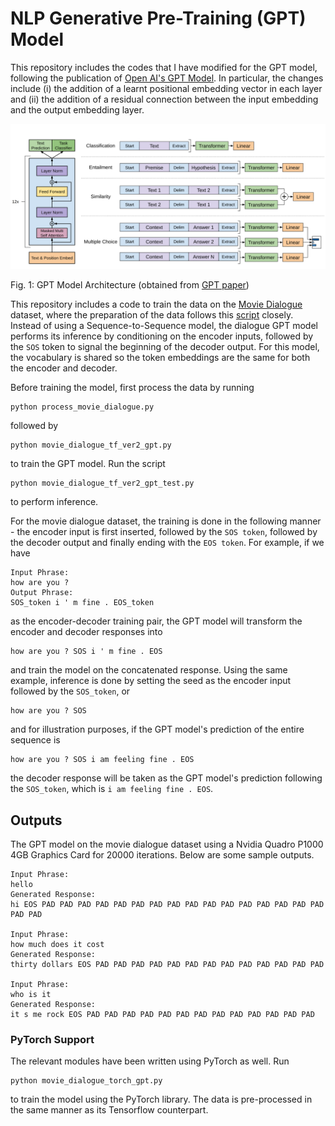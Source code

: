 # NLP Generative Pre-Training (GPT) Model
This repository includes the codes that I have modified for the GPT model, following the publication of [Open AI's GPT Model](https://openai.com/blog/better-language-models/). In particular, the changes include (i) the addition of a learnt positional embedding vector in each layer and (ii) the addition of a residual connection between the input embedding and the output embedding layer.

![GPT Model Architecture](GPT_network.png)

Fig. 1: GPT Model Architecture (obtained from [GPT paper](https://cdn.openai.com/research-covers/language-unsupervised/language_understanding_paper.pdf))

This repository includes a code to train the data on the [Movie Dialogue](https://www.cs.cornell.edu/~cristian/Cornell_Movie-Dialogs_Corpus.html) dataset, where the preparation of the data follows this [script](https://github.com/suriyadeepan/datasets/blob/master/seq2seq/cornell_movie_corpus/scripts/prepare_data.py) closely. Instead of using a Sequence-to-Sequence model, the dialogue GPT model performs its inference by conditioning on the encoder inputs, followed by the `SOS` token to signal the beginning of the decoder output. For this model, the vocabulary is shared so the token embeddings are the same for both the encoder and decoder.

Before training the model, first process the data by running
```
python process_movie_dialogue.py
```
followed by
```
python movie_dialogue_tf_ver2_gpt.py
```
to train the GPT model. Run the script
```
python movie_dialogue_tf_ver2_gpt_test.py
```
to perform inference.

For the movie dialogue dataset, the training is done in the following manner - the encoder input is first inserted, followed by the `SOS token`, followed by the decoder output and finally ending with the `EOS token`. For example, if we have
```
Input Phrase:
how are you ?
Output Phrase:
SOS_token i ' m fine . EOS_token
```
as the encoder-decoder training pair, the GPT model will transform the encoder and decoder responses into
```
how are you ? SOS i ' m fine . EOS
```
and train the model on the concatenated response. Using the same example, inference is done by setting the seed as the encoder input followed by the `SOS_token`, or
```
how are you ? SOS
```
and for illustration purposes, if the GPT model's prediction of the entire sequence is
```
how are you ? SOS i am feeling fine . EOS
```
the decoder response will be taken as the GPT model's prediction following the `SOS_token`, which is `i am feeling fine . EOS`.

## Outputs
The GPT model on the movie dialogue dataset using a Nvidia Quadro P1000 4GB Graphics Card for 20000 iterations. Below are some sample outputs.
```
Input Phrase:
hello
Generated Response:
hi EOS PAD PAD PAD PAD PAD PAD PAD PAD PAD PAD PAD PAD PAD PAD PAD PAD PAD PAD

Input Phrase:
how much does it cost
Generated Response:
thirty dollars EOS PAD PAD PAD PAD PAD PAD PAD PAD PAD PAD PAD PAD PAD

Input Phrase:
who is it
Generated Response:
it s me rock EOS PAD PAD PAD PAD PAD PAD PAD PAD PAD PAD PAD PAD PAD
```

### PyTorch Support
The relevant modules have been written using PyTorch as well. Run
```
python movie_dialogue_torch_gpt.py
```
to train the model using the PyTorch library. The data is pre-processed in the same manner as its Tensorflow counterpart.
